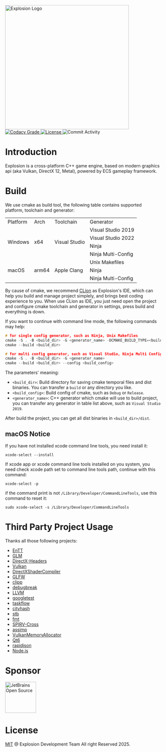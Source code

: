 
<div>
    <div><img width="400" src=".github/resource/Logo.png" alt="Explosion Logo"/></div>
    <div>
        <a href="https://app.codacy.com/gh/ExplosionEngine/Explosion/dashboard?branch=master">
            <img src="https://img.shields.io/codacy/grade/98afe27fd39b4b39b4c6acd8361e6d02?style=for-the-badge" alt="Codacy Grade"/>
        </a>
        <a href="https://github.com/ExplosionEngine/Explosion/blob/master/LICENSE">
            <img src="https://img.shields.io/github/license/ExplosionEngine/Explosion?style=for-the-badge" alt="License"/>
        </a>
        <img src="https://img.shields.io/github/commit-activity/m/ExplosionEngine/Explosion?style=for-the-badge" alt="Commit Activity"/>
    </div>
</div>

# Introduction

Explosion is a cross-platform C++ game engine, based on modern graphics api (aka Vulkan, DirectX 12, Metal), powered by ECS gameplay framework.

# Build

We use cmake as build tool, the following table contains supported platform, toolchain and generator:

<table>
    <tr>
        <td>Platform</td>
        <td>Arch</td>
        <td>Toolchain</td>
        <td>Generator</td>
    </tr>
    <tr>
        <td rowspan="4">Windows</td>
        <td rowspan="4">x64</td>
        <td rowspan="4">Visual Studio</td>
        <td>Visual Studio 2019</td>
    </tr>
    <tr>
        <td>Visual Studio 2022</td>
    </tr>
    <tr>
        <td>Ninja</td>
    </tr>
    <tr>
        <td>Ninja Multi-Config</td>
    </tr>
    <tr>
        <td rowspan="3">macOS</td>
        <td rowspan="3">arm64</td>
        <td rowspan="3">Apple Clang</td>
        <td>Unix Makefiles</td>
    </tr>
    <tr>
        <td>Ninja</td>
    </tr>
    <tr>
        <td>Ninja Multi-Config</td>
    </tr>
</table>

By cause of cmake, we recommend [CLion](https://www.jetbrains.com/clion/) as Explosion's IDE, which can help you build and manage project simplely, and brings best coding experience to you. When use CLion as IDE, you just need open the project and configure cmake toolchain and generator in settings, press build and everything is down.

If you want to continue with command line mode, the following commands may help:

```cpp
# for single config generator, such as Ninja, Unix Makefiles
cmake -S . -B <build_dir> -G <generator_name> -DCMAKE_BUILD_TYPE=<build_config>
cmake --build <build_dir>

# for multi config generator, such as Visual Studio, Ninja Multi Config
cmake -S . -B <build_dir> -G <generator_name>
cmake --build <build_dir> --config <build_config>
```

The parameters' meaning:
* `<build_dir>`: Build directory for saving cmake temporal files and dist binaries. You can transfer a `build` or any directory you like.
* `<build_config>`: Build config of cmake, such as `Debug` or `Release`.
* `<generator_name>`: C++ generator which cmake will use to build project, you can transfer any generator in table list above, such as `Visual Studio 2019`.

After build the project, you can get all dist binaries in `<build_dir>/dist`.

## macOS Notice
If you have not installed xcode command line tools, you need install it:

```shell
xcode-select --install
```

If xcode app or xcode command line tools installed on you system, you need check xcode path set to command line tools path, continue with this command:

```shell
xcode-select -p
```

if the command print is not `/Library/Developer/CommandLineTools`, use this command to reset it:

```shell
sudo xcode-select -s /Library/Developer/CommandLineTools
```

# Third Party Project Usage

Thanks all those following projects:

* [EnTT](https://github.com/skypjack/entt)
* [GLM](https://github.com/g-truc/glm)
* [DirectX-Headers](https://github.com/microsoft/DirectX-Headers)
* [Vulkan](https://www.vulkan.org/)
* [DirectXShaderCompiler](https://github.com/microsoft/DirectXShaderCompiler)
* [GLFW](https://www.glfw.org/)
* [clipp](https://github.com/muellan/clipp)
* [debugbreak](https://github.com/scottt/debugbreak)
* [LLVM](https://llvm.org/)
* [googletest](https://github.com/google/googletest)
* [taskflow](https://github.com/taskflow/taskflow)
* [cityhash](https://github.com/google/cityhash)
* [stb](https://github.com/nothings/stb)
* [fmt](https://github.com/fmtlib/fmt)
* [SPIRV-Cross](https://github.com/KhronosGroup/SPIRV-Cross)
* [assimp](https://github.com/assimp/assimp)
* [VulkanMemoryAllocator](https://github.com/GPUOpen-LibrariesAndSDKs/VulkanMemoryAllocator)
* [Qt6](https://www.qt.io/product/qt6)
* [rapidjson](https://github.com/Tencent/rapidjson)
* [Node.js](https://nodejs.org/zh-cn)

# Sponsor

<img width="100dp" src=".github/resource/JetBrains.png" alt="JetBrains Open Source"/>

# License

[MIT](https://github.com/ExplosionEngine/Explosion/blob/master/LICENSE) @ Explosion Development Team All right Reserved 2025.
